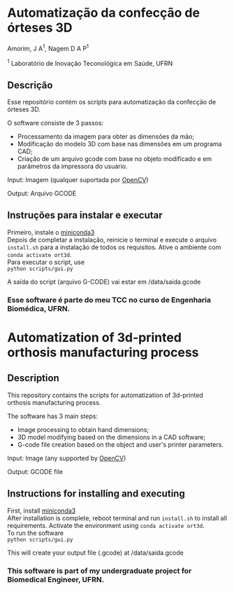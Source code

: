 # Automatização da confecção de órteses 3D

Amorim, J A<sup>1</sup>, Nagem D A P<sup>1</sup>

<sup>1</sup> Laboratório de Inovação Teconológica em Saúde, UFRN

## Descrição

Esse repositório contém os scripts para automatização da confecção de órteses 3D.

O software consiste de 3 passos:

* Processamento da imagem para obter as dimensões da mão;
* Modificação do modelo 3D com base nas dimensões em um programa CAD;
* Criação de um arquivo gcode com base no objeto modificado e em parâmetros da impressora do usuário.

Input: Imagem (qualquer suportada por [OpenCV](https://docs.opencv.org/master/d4/da8/group__imgcodecs.html#ga288b8b3da0892bd651fce07b3bbd3a56))

Output: Arquivo GCODE

## Instruções para instalar e executar

Primeiro, instale o [miniconda3](https://docs.conda.io/en/latest/miniconda.html)  
Depois de completar a instalação, reinicie o terminal e execute o arquivo `install.sh` para a instalação de todos os requisitos. Ative o ambiente com `conda activate ort3d`.   
Para executar o script, use  
`python scripts/gui.py`  

A saída do script (arquivo G-CODE) vai estar em /data/saida.gcode

### Esse software é parte do meu TCC no curso de Engenharia Biomédica, UFRN.

# Automatization of 3d-printed orthosis manufacturing process

## Description

This repository contains the scripts for automatization of 3d-printed orthosis manufacturing process.

The software has 3 main steps: 

* Image processing to obtain hand dimensions;
* 3D model modifying based on the dimensions in a CAD software;
* G-code file creation based on the object and user's printer parameters.

Input: Image (any supported by [OpenCV](https://docs.opencv.org/master/d4/da8/group__imgcodecs.html#ga288b8b3da0892bd651fce07b3bbd3a56))

Output: GCODE file

## Instructions for installing and executing

First, install [miniconda3](https://docs.conda.io/en/latest/miniconda.html)  
After installation is complete, reboot terminal and run `install.sh` to install all requirements. Activate the environment using `conda activate ort3d`.    
To run the software  
`python scripts/gui.py`  

This will create your output file (.gcode) at /data/saida.gcode  

### This software is part of my undergraduate project for Biomedical Engineer, UFRN.
